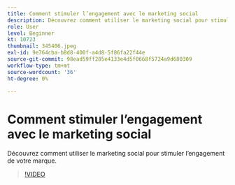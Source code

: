 ```yaml
---
title: Comment stimuler l’engagement avec le marketing social
description: Découvrez comment utiliser le marketing social pour stimuler l’engagement de votre marque.
role: User
level: Beginner
kt: 10723
thumbnail: 345406.jpeg
exl-id: 9e764cba-b8d8-400f-a4d8-5f86fa22f44e
source-git-commit: 98ead59ff285e4133e4d5f0668f5724a9d680309
workflow-type: tm+mt
source-wordcount: '36'
ht-degree: 0%

---
```


# Comment stimuler l’engagement avec le marketing social

Découvrez comment utiliser le marketing social pour stimuler l’engagement de votre marque.

>[!VIDEO](https://video.tv.adobe.com/v/345406/?quality=12&learn=on)
